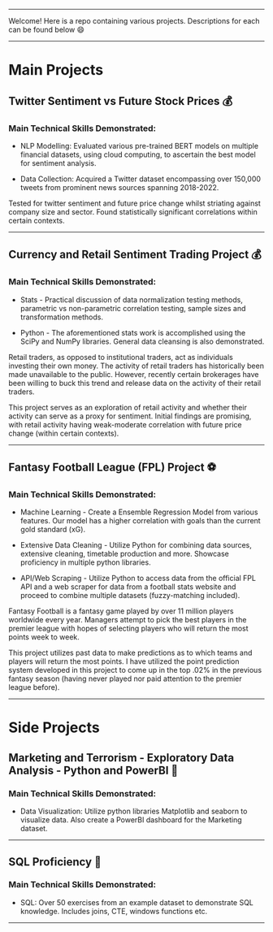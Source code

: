 ***

Welcome! Here is a repo containing various projects. Descriptions for each can be found below :smile:

***

# Main Projects

## Twitter Sentiment vs Future Stock Prices :moneybag:

### Main Technical Skills Demonstrated: 

* NLP Modelling: Evaluated various pre-trained BERT models on multiple financial datasets, using cloud computing, to ascertain the best model for sentiment analysis.

* Data Collection: Acquired a Twitter dataset encompassing over 150,000 tweets from prominent news sources spanning 2018-2022.

Tested for twitter sentiment and future price change whilst striating against company size and sector. Found statistically significant correlations within certain contexts.

*** 

## Currency and Retail Sentiment Trading Project :moneybag:

### Main Technical Skills Demonstrated: 

* Stats - Practical discussion of data normalization testing methods, parametric vs non-parametric correlation testing, sample sizes and transformation methods. 

* Python - The aforementioned stats work is accomplished using the SciPy and NumPy libraries. General data cleansing is also demonstrated. 

Retail traders, as opposed to institutional traders, act as individuals investing their own money. The activity of retail traders has historically been made unavailable to the public. However, recently certain brokerages have been willing to buck this trend and release data on the activity of their retail traders. 

This project serves as an exploration of retail activity and whether their activity can serve as a proxy for sentiment. Initial findings are promising, with retail activity having weak-moderate correlation with future price change (within certain contexts). 

*** 

## Fantasy Football League (FPL) Project :soccer:

### Main Technical Skills Demonstrated:

* Machine Learning - Create a Ensemble Regression Model from various features. Our model has a higher correlation with goals than the current gold standard (xG). 

* Extensive Data Cleaning - Utilize Python for combining data sources, extensive cleaning, timetable production and more. Showcase proficiency in multiple python libraries. 

* API/Web Scraping - Utilize Python to access data from the official FPL API and a web scraper for data from a football stats website and proceed to combine multiple datasets (fuzzy-matching included).

Fantasy Football is a fantasy game played by over 11 million players worldwide every year. Managers attempt to pick the best players in the premier league with hopes of selecting players who will return the most points week to week. 

This project utilizes past data to make predictions as to which teams and players will return the most points. I have utilized the point prediction system developed in this project to come up in the top .02% in the previous fantasy season (having never played nor paid attention to the premier league before). 

***



# Side Projects 

## Marketing and Terrorism - Exploratory Data Analysis - Python and PowerBI :art:
### Main Technical Skills Demonstrated:

* Data Visualization: Utilize python libraries Matplotlib and seaborn to visualize data. Also create a PowerBI dashboard for the Marketing dataset. 

*** 

## SQL Proficiency :abacus:
### Main Technical Skills Demonstrated:

* SQL: Over 50 exercises from an example dataset to demonstrate SQL knowledge. Includes joins, CTE, windows functions etc. 

***
